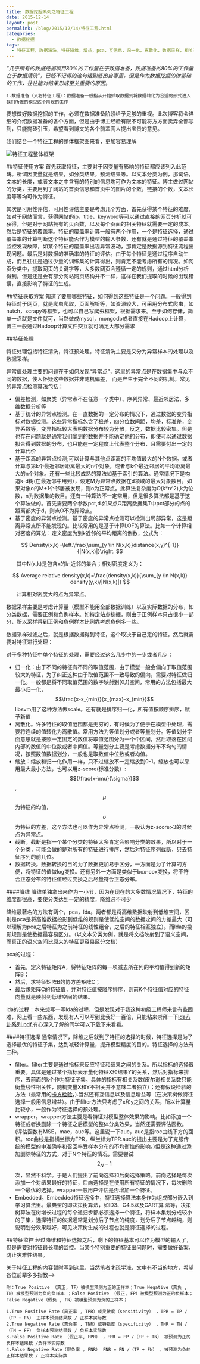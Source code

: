 ```yaml
---
title: 数据挖掘系列之特征工程
date: 2015-12-14
layout: post
permalink: /blog/2015/12/14/特征工程.html
categories:
  - 数据挖掘
tags:
  - 特征工程，数据清洗，特征降维，增益，pca，互信息，归一化，离散化，数据采样，相关系数，卡方检验
---
```

*“几乎所有的数据挖掘项目80%的工作量在于数据准备，数据准备的80%的工作量在于数据清洗”，已经不记得的这句话到底出自哪里，但是作为数据挖掘的做基础的工作，往往能对结果形成至关重要的原因。*
    
    1.数据准备（又名特征工程）：数据准备一般指从开始抓取数据到将数据转化为合适的形式进入我们所做的模型这个阶段的工作

要想做好数据挖掘的工作，必须在数据准备阶段给予足够的重视。此次博客将会详细的介绍数据准备的各个方面，但是由于博主经验有限不可能将方方面卖弄全都写到，只能抛砖引玉，希望看到博文的各个前辈高人提出宝贵的意见。

我们结合一个特征工程的整体框架图来看，更加容易理解

![特征工程整体框架](http://ashan.info/images/20151214150719_chactor.jpg)

##特征使用方案
首先获取特征，主要对于因变量有影响的特征都应该列入此范畴。所谓因变量就是结果，如分类结果，预测结果等。以文本分类为例，那词语，文本的长度，或者文本之中含有的特别的信息均可作为文本的特征。博主做过网站的分类，主要用到了网站的首页信息和首页中的图片的个数，链接的个数，文本长度等等均可作为特征。

其次是可用性评估，可用性评估主要是考虑几个方面，首先获得某个特征的难度，如对于网站而言，获得网站的ip，title，keyword等可以通过直接的网页分析就可获得，但是对于网站拥有的页面数，以及每个页面的相关特征就需要一定的成本。然后是特征的覆盖率。特征的覆盖率计算一般有两个作用，一个是特征选择，通过覆盖率的计算判断这个特征能否作为模型的输入参数，还有就是通过特征的覆盖率监控发现故障，如某个特征的覆盖率出现异常波动，那肯定是数据源到特征流程出现问题。最后是对数据的准确率的特征的评估。由于每个特征是通过程序自动生成，而且往往是通过少量的训练集的计算得出，则肯定不能考虑所有的情况。如网页分类中，提取网页的关键字等，大多数网页会遵循一定的规则，通过html分析得到，但是还是会有部分网站网页结构并不一样，这样在我们提取的时候的出现错误，直接影响了特征的生成。

##特征获取方案
知道了要用哪些特征，如何得到这些特征是一个问题。一般得到特征对于网页，就是爬虫爬取，页面解析等，如资源较大，可采用分布式爬虫，如nutch，scrapy等框架，也可以自己写爬虫框架，根据需求来。至于如何存储，简单一点就是文件就可，当然做成mysql，mongodb或者直接在Hadoop上计算，博主一般通过Hadoop计算文件交互就可满足大部分需求

##特征处理

特征处理包括特征清洗，特征预处理。特征清洗主要是又分为异常样本的处理以及数据采样。

异常值处理主要的问题在于如何发现“异常点”，这里的异常点是在数据集中与众不同的数据，使人怀疑这些数据并非随机偏差， 而是产生于完全不同的机制。常见的异常点检测算法包括：

- 偏差检测，如聚类（异常点不在任意一个类中）、序列异常、最近邻居法、多维数据分析等
- 基于统计的异常点检测。在一直数据的一定分布的情况下，通过数据的变异指标对数据检测。这些异常指标包含了极差，四分位数间距，均差，标准差，变异系数等，变异指标较大表明数据分布较为分散，反之，数据比较密集。但是也存在问题就是通常我们拿到的数据并不能确定他的分布，即使可以通过数据拟合得到数据的分布，也只能在一定程度上代表整个分布，且需要付出一定的计算代价
- 基于距离的异常点检测;可以计算与其他点距离的平均值最大的N个数据。或者计算与第k个最近邻居距离最大的n个对象，或者与k个最近邻居的平均距离最大的n个对象。还有一些比较成熟的算法如基于索引的算法。通常情况下是构造k-d树(在最近邻中用到），设定M为异常点数据在d领域的最大对象数目，如果对象o的M+1个邻居被发现，则o为正常点。此算法复杂度为O(k*n^2),k为位数，n为数据集的数目。还有一种算法不一定常用，但是很多算法都是基于这个算法做的。首先需要两个参数pct,d.如果点O距离数据集T中pct部分的点的距离都大于d，则点O不为异常点。
- 基于密度的异常点检测。基于密度的异常点检测可以检测出局部异常，这是距离异常点所不能发现的。比较常用的是基于计算LOF的算法。比如一个计算相对密度的算法：定义密度为到k近邻的平均距离的倒数，公式为：

$$
Density(x,k)=\left.\frac{\sum_{y \in N(x,k)}distance(x,y)^{-1}}{|N(x,k)|}\right.
$$

&#160; &#160; &#160; &#160;其中N(x,k)是包含x的k-近邻的集合；相对密度定义为：

$$
Average relative density(x,k)=\frac{density(x,k)}{\sum_{y \in N(x,k)} density(y,k)/|N(x,k)|}
$$

&#160; &#160; &#160; &#160;计算相对密度大的点为异常点。

数据采样主要是考虑计算量（模型不能用全部数据训练）以及实际数据的分布，如分类数据，需要正例和负例样本。如特定站点挖掘，则由于正例样本只占很小一部分，所以采样得到正例和负例样本比例靠考虑负例多一些。

数据采样过滤之后，就是根据数据得到特征，这个取决于自己定的特征。然后就需要对特征进行处理：

对于多种特征中单个特征的处理，需要经过这么几步中的一步或者几步：

- 归一化：由于不同的特征有不同的取值范围，由于模型一般会偏向于取值范围较大的特征，为了纠正这种由于取值范围不一致导致的偏向，需要对特征做归一化。一般都是将不同取值范围的数字映射到[0,1]空间，常用的方法包括最大最小归一化，$$\frac{x-x_{min}}{x_{max}-x_{min}}$$libsvm用了这种方法做scale。还有就是排序归一化，所有值按顺序排序，赋予新值
- 离散化。许多特征的取值范围都是无穷的，有时候为了便于在模型中处理，需要将连续的值转化为离散值。常用方法为等值划分或者等量划分。等值划分字面意思就是按照一定固定的数值将取值范围分为一个个区间，然后取落在区间内部的数值的中位数或者中间值。等量划分主要是考虑数据分布不均匀的情况，按照数值数据划分，一般也是取数值中位数或者均值。
- 缩放：缩放和归一化作用一样，只不过缩放不一定缩放到0-1。缩放也可以采用最大最小方法，也可以用z-score(标准分数）:$${\frac{x-\mu}{\sigma}}$$,$$\mu$$为特征的均值，$$\sigma$$为特征的方差，这个方法也可以作为异常点检测，一般认为z-score>3的时候点为异常点。
- 截断。截断是指一个某个分类的特征太多肯定会影响分类的效果，所以对于一个分类，可能会做的是对所有的特征进行排序，然后对特征序列截断，只去特征序列的前几位。
- 数据转换。数据转换的目的为了数据更加易于区分，一方面是为了计算的方便，将特征的值做log变换。还有另外一方面是类似于box-cox变换，将不符合正态分布的特征值经过变换之后尽量符合正态分布。

####降维
降维单独拿出来作为一小节，因为在现在的大多数情况情况下，特征的维度都很高，要使分类达到一定的精度，降维必不可少

降维最著名的方法有两个，pca，lda。两者都是将高维数据映射到低维空间，区别是pca是将高维数据投影到低维的规则是使低维空间的数据之间的方差最大（可以理解为pca之后特征为之前特征的线性组合，之后的特征相互独立）。而lda的投影规则是使数据最容易区分。（以文本分类为例，就是将文档映射到了语义空间，而真正的语义空间比原来的特征更容易区分文档）

pca的过程：

- 首先，定义特征矩阵A，将特征矩阵的每一项减去所在列的平均值得到新的矩阵B；
- 然后，求特征矩阵B的协方差矩阵C；
- 最后求矩阵C的特征值，并对特征值按降序排序，则前K个特征值对应的特征向量就是映射到低维空间的结果。

lda的过程：本来想写一写lda的过程，但是发现对于我这种初级工程师来言有些困难，网上看一些东西，发现有人可以写到比我好一百倍，只能粘来崇拜一下[lda八卦系列.pdf](http://vdisk.weibo.com/s/q0sGh/1360334108?utm_source=weibolife),有心深入了解的同学可以下载下来看看。

####特征选择
通常情况下，降维之后就到了特征的选择的时候，特征选择是为了选择最优的特征子集，达到减轻计算量，提升模型精度的目的。特征选择的方法有三种。

- filter。filter主要是通过指标来反应特征和结果之间的关系。所以指标的选择很重要。具体是通过某个指标表示量化特征X和结果Y的关系，然后对指标来排序，去前面的k个作为特征子集。具体的指标有相关系数(皮尔逊相关系数只能衡量线性相关性，随机变量X和Y不相关并不意味二者独立）；还有假设检验的方法（最常用的[卡方检验](http://wiki.mbalib.com/wiki/%E5%8D%A1%E6%96%B9%E6%A3%80%E9%AA%8C)，).当然还有互信息以及信息增益等（在决策树做特征选择一般用信息增益）。由于filter方法只考虑了x和y之间的关系，所以计算量比较小，一般作为特征选择的预处理。
- wrapper。wrapper方法主要是看特征对模型整体效果的影响。比如添加一个特征或者换删除一个特征之后模型的整体分类效果，当然还需要评估函数。(评估函数有MSE，mae，auc等。这里说一下auc，auc是指roc曲线下方的面积。roc曲线是指横坐标为FPR，纵坐标为TPR.auc的提出主要是为了克服传统的模型的中准确率和召回率受样本分布的不均衡性的影响。)但是这种通过添加删除特征的方式，对于N个特征的情况，需要尝试$$2_N-1$$次，显然不科学。于是人们提出了前向选择和后向选择策略。前向选择是每次添加一个对结果最好的特征，后向选择是在使用所有特征的情况下，每次删除一个最优的选择。wrapper一般用户评估是否增加一个特征。
- Embedded。Embedded特征选择中，特征选择算法本身作为组成部分嵌入到学习算法里。最典型的即决策树算法，如ID3、C4.5以及CART算
法等，决策树算法在树增长过程的每个递归步都必须选择一个特征，将样本集划分成较小的子集，选择特征的依据通常是划分后子节点的纯度，划分后子节点越纯，则说明划分效果越好，可见决策树生成的过程也就是特征选择的过程。

##特征监控
经过降维和特征选择之后，剩下的特征基本可以作为模型的输入了，但是需要对特征最长期的监控。当某个特别重要的特征出问题时，需要做好备案，防止灾难性结果。

关于特征工程的内容暂时写到这里，当然笔者才疏学浅，文中有不当的地方，希望各位前辈多多指教-->


    附：True Positive （真正, TP）被模型预测为正的正样本；True Negative（真负 , TN）被模型预测为负的负样本 ；False Positive （假正, FP）被模型预测为正的负样本；False Negative（假负 , FN）被模型预测为负的正样本；

    1.True Positive Rate（真正率 , TPR）或灵敏度（sensitivity） ，TPR = TP /（TP + FN） 正样本预测结果数 / 正样本实际数
    2.True Negative Rate（真负率 , TNR）或特指度（specificity） ，TNR = TN /（TN + FP） 负样本预测结果数 / 负样本实际数 
    3.False Positive Rate （假正率, FPR） ，FPR = FP /（FP + TN） 被预测为正的负样本结果数 /负样本实际数 
    4.False Negative Rate（假负率 , FNR） FNR = FN /（TP + FN） ，被预测为负的正样本结果数 / 正样本实际数



